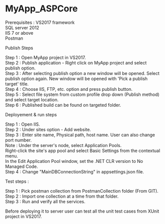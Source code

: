 # MyApp_ASPCore

Prerequisites : 
VS2017 framework  
SQL server 2012  
IIS 7 or above  
Postman

Publish Steps

Step 1 : Open MyApp project in VS2017.  
Step 2 : Publish application - Right click on MyApp project and select publish option.  
Step 3 : After selecting publish option a new window will be opened. Select publish option again. New window will be opened with 'Pick a publish target' title.  
Step 4 : Choose IIS, FTP, etc. option and press publish button.  
Step 5 : Select file system from custom profile drop down (Publish method) and select target location.  
Step 6 : Published build can be found on targeted folder.

Deployement & run steps

Step 1 : Open IIS.  
Step 2 : Under sites option - Add website.  
Step 3 : Enter site name, Physical path, host name. User can also change port number.  
Note : Under the server's node, select Application Pools.  
Right-click the site's app pool and select Basic Settings from the contextual menu.  
In the Edit Application Pool window, set the .NET CLR version to No Managed Code.  
Step 4 : Change "MainDBConnectionString" in appsettings.json file.

Test steps : 

Step 1 : Pick postman collection from PostmanCollection folder (From GIT).  
Step 2 : Import one collection at a time from that folder.  
Step 3 : Run and verify all the services.  

Before deploying it to server user can test all the unit test cases from XUnit project in VS2017.
